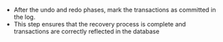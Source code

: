 - After the undo and redo phases, mark the transactions as committed in the log.
- This step ensures that the recovery process is complete and transactions are correctly reflected in the database